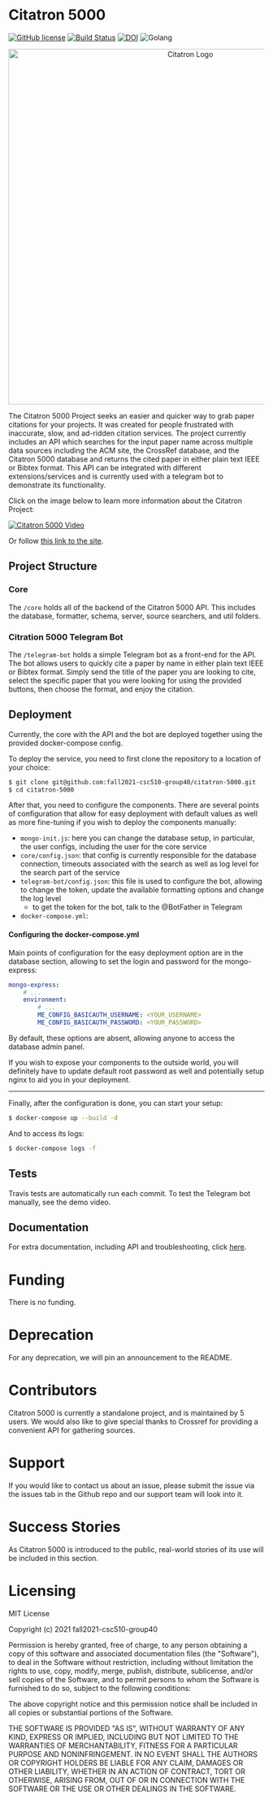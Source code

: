# Citatron 5000

[![GitHub license](https://img.shields.io/github/license/fall2021-csc510-group40/citatron-5000)](https://github.com/fall2021-csc510-group40/citatron-5000/blob/main/LICENSE)
[![Build Status](https://app.travis-ci.com/fall2021-csc510-group40/citatron-5000.svg?branch=main)](https://app.travis-ci.com/fall2021-csc510-group40/citatron-5000)
[![DOI](https://zenodo.org/badge/408212287.svg)](https://zenodo.org/badge/latestdoi/408212287)
![Golang](https://img.shields.io/badge/Made%20with-Go-1f425f.svg)


<p align="center">
<img src="https://user-images.githubusercontent.com/43625082/135329921-51eeb5d9-b077-4a65-b130-bb4f7c327e53.png" alt="Citatron Logo" style="width:700px;"/>
</p>

The Citatron 5000 Project seeks an easier and quicker way to grab paper citations for your projects. It was created for people frustrated with inaccurate, slow, and ad-ridden citation services. The project currently includes an API which searches for the input paper name across multiple data sources including the ACM site, the CrossRef database, and the Citatron 5000 database and returns the cited paper in either plain text IEEE or Bibtex format. This API can be integrated with different extensions/services and is currently used with a telegram bot to demonstrate its functionality.
  
Click on the image below to learn more information about the Citatron Project:

[![Citatron 5000 Video](https://img.youtube.com/vi/Veipwehb6J4/0.jpg)](https://www.youtube.com/watch?v=Veipwehb6J4)  

Or follow [this link to the site](https://fall2021-csc510-group40.github.io/citatron-5000/).

## Project Structure

### Core

The `/core` holds all of the backend of the Citatron 5000 API. This includes the database, formatter, schema, server, source searchers, and util folders.

### Citration 5000 Telegram Bot

The `/telegram-bot` holds a simple Telegram bot as a front-end for the API. The bot allows users to quickly cite a paper by name in either plain text IEEE or Bibtex format. 
Simply send the title of the paper you are looking to cite, select the specific paper that you were looking for using the provided buttons, then choose the format, and enjoy
the citation.

## Deployment

Currently, the core with the API and the bot are deployed together using the provided docker-compose config.

To deploy the service, you need to first clone the repository to a location of your choice:
```bash
$ git clone git@github.com:fall2021-csc510-group40/citatron-5000.git
$ cd citatron-5000
```

After that, you need to configure the components. There are several points of configuration that allow for easy deployment with default values
as well as more fine-tuning if you wish to deploy the components manually:

* `mongo-init.js`: here you can change the database setup, in particular, the user configs, including the user for the core service
* `core/config.json`: that config is currently responsible for the database connection, timeouts associated with the search as well as log level for the search part of the service
* `telegram-bot/config.json`: this file is used to configure the bot, allowing to change the token, update the available formatting options and change the log level
    - to get the token for the bot, talk to the @BotFather in Telegram
* `docker-compose.yml`:

#### Configuring the docker-compose.yml

Main points of configuration for the easy deployment option are in the database section, allowing to set the login and password for the mongo-express:
```yaml
mongo-express:
    # ...
    environment:
        # ...
        ME_CONFIG_BASICAUTH_USERNAME: <YOUR_USERNAME>
        ME_CONFIG_BASICAUTH_PASSWORD: <YOUR_PASSWORD>
```

By default, these options are absent, allowing anyone to access the database admin panel.

If you wish to expose your components to the outside world, you will definitely have to update default root password as well and potentially setup nginx to aid you
in your deployment.

---

Finally, after the configuration is done, you can start your setup:
```bash
$ docker-compose up --build -d
```

And to access its logs:
```bash
$ docker-compose logs -f
```

## Tests

Travis tests are automatically run each commit. To test the Telegram bot manually, see the demo video.

## Documentation

For extra documentation, including API and troubleshooting, click [here](https://github.com/fall2021-csc510-group40/citatron-5000/tree/main/docs).

# Funding

There is no funding.

# Deprecation

For any deprecation, we will pin an announcement to the README.

# Contributors

Citatron 5000 is currently a standalone project, and is maintained by 5 users. We would also like to give special thanks to Crossref for providing a convenient API for gathering sources.

# Support

If you would like to contact us about an issue, please submit the issue via the issues tab in the Github repo and our support team will look into it.

# Success Stories

As Citatron 5000 is introduced to the public, real-world stories of its use will be included in this section.

# Licensing

MIT License

Copyright (c) 2021 fall2021-csc510-group40

Permission is hereby granted, free of charge, to any person obtaining a copy
of this software and associated documentation files (the "Software"), to deal
in the Software without restriction, including without limitation the rights
to use, copy, modify, merge, publish, distribute, sublicense, and/or sell
copies of the Software, and to permit persons to whom the Software is
furnished to do so, subject to the following conditions:

The above copyright notice and this permission notice shall be included in all
copies or substantial portions of the Software.

THE SOFTWARE IS PROVIDED "AS IS", WITHOUT WARRANTY OF ANY KIND, EXPRESS OR
IMPLIED, INCLUDING BUT NOT LIMITED TO THE WARRANTIES OF MERCHANTABILITY,
FITNESS FOR A PARTICULAR PURPOSE AND NONINFRINGEMENT. IN NO EVENT SHALL THE
AUTHORS OR COPYRIGHT HOLDERS BE LIABLE FOR ANY CLAIM, DAMAGES OR OTHER
LIABILITY, WHETHER IN AN ACTION OF CONTRACT, TORT OR OTHERWISE, ARISING FROM,
OUT OF OR IN CONNECTION WITH THE SOFTWARE OR THE USE OR OTHER DEALINGS IN THE
SOFTWARE.
